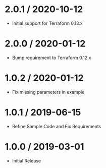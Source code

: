 2.0.1 / 2020-10-12
==================

- Initial support for Terraform 0.13.x

2.0.0 / 2020-01-12
==================

- Bump requirement to Terraform 0.12.x

1.0.2 / 2020-01-12
==================

- Fix missing parameters in example

1.0.1 / 2019-06-15
==================

- Refine Sample Code and Fix Requirements

1.0.0 / 2019-03-01
==================

- Initial Release
